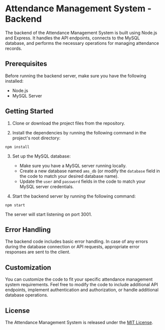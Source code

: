 # Attendance Management System - Backend

The backend of the Attendance Management System is built using Node.js and Express. It handles the API endpoints, connects to the MySQL database, and performs the necessary operations for managing attendance records.

## Prerequisites

Before running the backend server, make sure you have the following installed:

- Node.js
- MySQL Server

## Getting Started

1. Clone or download the project files from the repository.

2. Install the dependencies by running the following command in the project's root directory:

```shell
npm install
```

3. Set up the MySQL database:

   - Make sure you have a MySQL server running locally.
   - Create a new database named `ams_db` (or modify the `database` field in the code to match your desired database name).
   - Update the `user` and `password` fields in the code to match your MySQL server credentials.

4. Start the backend server by running the following command:

```shell
npm start
```

The server will start listening on port 3001.

## Error Handling

The backend code includes basic error handling. In case of any errors during the database connection or API requests, appropriate error responses are sent to the client.

## Customization

You can customize the code to fit your specific attendance management system requirements. Feel free to modify the code to include additional API endpoints, implement authentication and authorization, or handle additional database operations.

## License

The Attendance Management System is released under the [MIT License](LICENSE).
